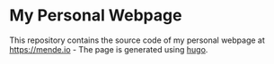 # My Personal Webpage
This repository contains the source code of my personal webpage at https://mende.io - The page is generated using [hugo](https://gohugo.io).
